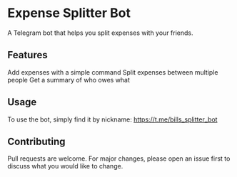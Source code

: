 # Expense Splitter Bot

A Telegram bot that helps you split expenses with your friends.

## Features

Add expenses with a simple command
Split expenses between multiple people
Get a summary of who owes what

## Usage

To use the bot, simply find it by nickname: https://t.me/bills_splitter_bot

## Contributing

Pull requests are welcome. For major changes, please open an issue first to discuss what you would like to change.
